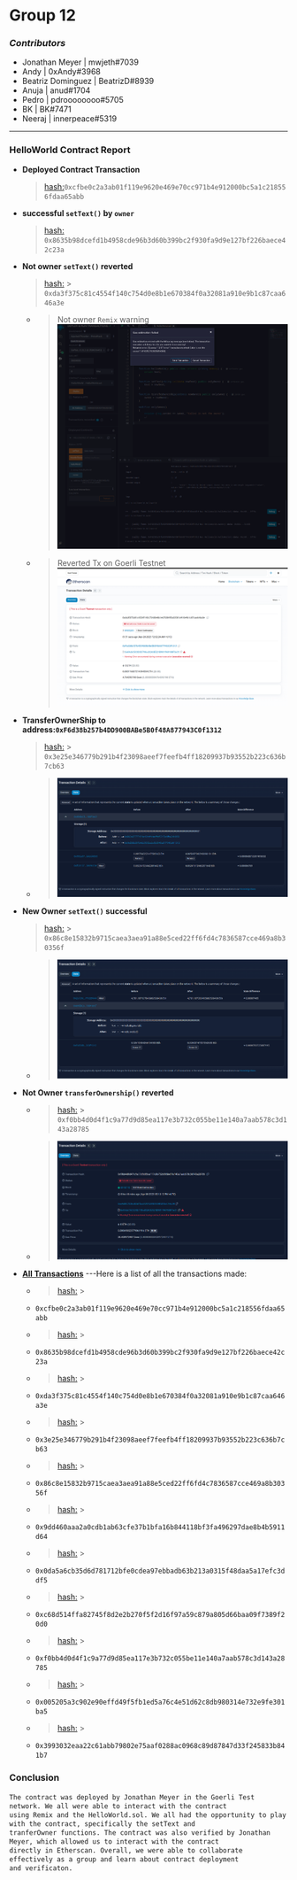 # Group 12

### _Contributors_

- Jonathan Meyer | mwjeth#7039
- Andy | 0xAndy#3968
- Beatriz Dominguez | BeatrizD#8939
- Anuja | anud#1704
- Pedro | pdroooooooo#5705
- BK | BK#7471
- Neeraj | innerpeace#5319

---

### HelloWorld Contract Report

- **Deployed Contract Transaction**
  > [hash:](https://goerli.etherscan.io/tx/0xcfbe0c2a3ab01f119e9620e469e70cc971b4e912000bc5a1c218556fdaa65abb)`0xcfbe0c2a3ab01f119e9620e469e70cc971b4e912000bc5a1c218556fdaa65abb`
- **successful `setText()` by `owner`**
  > [hash:](https://goerli.etherscan.io/tx/0x8635b98dcefd1b4958cde96b3d60b399bc2f930fa9d9e127bf226baece42c23a) `0x8635b98dcefd1b4958cde96b3d60b399bc2f930fa9d9e127bf226baece42c23a`
- **Not owner `setText()` reverted**
  > [hash:](https://goerli.etherscan.io/tx/0xda3f375c81c4554f140c754d0e8b1e670384f0a32081a910e9b1c87caa646a3e) > `0xda3f375c81c4554f140c754d0e8b1e670384f0a32081a910e9b1c87caa646a3e`
  - > Not owner `Remix` warning ![RevertedTxIMG](./images/NotOwnerRemixWarning.png)
  - > Reverted Tx on Goerli Testnet ![GoerliReverted](./images/NotOwnerRevertedByNetwork.png)
- **TransferOwnerShip to address:`0xF6d38b257b4DD900BABe5B0f48A877943C0f1312`**
  > [hash:](https://goerli.etherscan.io/tx/0x3e25e346779b291b4f23098aeef7feefb4ff18209937b93552b223c636b7cb63) > `0x3e25e346779b291b4f23098aeef7feefb4ff18209937b93552b223c636b7cb63`
  - > ![TransferOwnership](./images/transferOwnership1312.png)
- **New Owner `setText()` successful**
  > [hash:](https://goerli.etherscan.io/tx/0x86c8e15832b9715caea3aea91a88e5ced22ff6fd4c7836587cce469a8b30356f) > `0x86c8e15832b9715caea3aea91a88e5ced22ff6fd4c7836587cce469a8b30356f`
  - > ![1312setTextSuccess](./images/1312setTextSuccessful.png)
- **Not Owner `transferOwnership()` reverted**
  - > [hash:](https://goerli.etherscan.io/tx/0xf0bb4d0d4f1c9a77d9d85ea117e3b732c055be11e140a7aab578c3d143a28785) > `0xf0bb4d0d4f1c9a77d9d85ea117e3b732c055be11e140a7aab578c3d143a28785`
  - > ![notOwnerTranferownerReverted](./images/nonOwnerTransferOwnershipReverted.png)
- [**All Transactions**](https://goerli.etherscan.io/address/0x69dbc5c0d3d798cd32a3e521b981f969188f3ecf)
---Here is a list of all the transactions made:
  - > [hash:](https://goerli.etherscan.io/tx/0xcfbe0c2a3ab01f119e9620e469e70cc971b4e912000bc5a1c218556fdaa65abb) >
  -  `0xcfbe0c2a3ab01f119e9620e469e70cc971b4e912000bc5a1c218556fdaa65abb`               
  - > [hash:](https://goerli.etherscan.io/tx/0x8635b98dcefd1b4958cde96b3d60b399bc2f930fa9d9e127bf226baece42c23a) >
  - `0x8635b98dcefd1b4958cde96b3d60b399bc2f930fa9d9e127bf226baece42c23a`
  - > [hash:](https://goerli.etherscan.io/tx/0xda3f375c81c4554f140c754d0e8b1e670384f0a32081a910e9b1c87caa646a3e) >
  - `0xda3f375c81c4554f140c754d0e8b1e670384f0a32081a910e9b1c87caa646a3e`
  - > [hash:](https://goerli.etherscan.io/tx/0x3e25e346779b291b4f23098aeef7feefb4ff18209937b93552b223c636b7cb63) >
  - `0x3e25e346779b291b4f23098aeef7feefb4ff18209937b93552b223c636b7cb63`
  - > [hash:](https://goerli.etherscan.io/tx/0x86c8e15832b9715caea3aea91a88e5ced22ff6fd4c7836587cce469a8b30356f) >
  - `0x86c8e15832b9715caea3aea91a88e5ced22ff6fd4c7836587cce469a8b30356f`
  - > [hash:](https://goerli.etherscan.io/tx/0x9dd460aaa2a0cdb1ab63cfe37b1bfa16b844118bf3fa496297dae8b4b5911d64) >
  - `0x9dd460aaa2a0cdb1ab63cfe37b1bfa16b844118bf3fa496297dae8b4b5911d64`
  - > [hash:](https://goerli.etherscan.io/tx/0x0da5a6cb35d6d781712bfe0cdea97ebbadb63b213a0315f48daa5a17efc3ddf5) >
  - `0x0da5a6cb35d6d781712bfe0cdea97ebbadb63b213a0315f48daa5a17efc3ddf5`
  - > [hash:](https://goerli.etherscan.io/tx/0xc68d514ffa82745f8d2e2b270f5f2d16f97a59c879a805d66baa09f7389f20d0) >
  - `0xc68d514ffa82745f8d2e2b270f5f2d16f97a59c879a805d66baa09f7389f20d0`
  - > [hash:](https://goerli.etherscan.io/tx/0xf0bb4d0d4f1c9a77d9d85ea117e3b732c055be11e140a7aab578c3d143a28785) >
  - `0xf0bb4d0d4f1c9a77d9d85ea117e3b732c055be11e140a7aab578c3d143a28785`
  - > [hash:](https://goerli.etherscan.io/tx/0x005205a3c902e90effd49f5fb1ed5a76c4e51d62c8db980314e732e9fe301ba5) >
  - `0x005205a3c902e90effd49f5fb1ed5a76c4e51d62c8db980314e732e9fe301ba5`
  - > [hash:](https://goerli.etherscan.io/tx/0x3993032eaa22c61abb79802e75aaf0288ac0968c89d87847d33f245833b841b7) >
  - `0x3993032eaa22c61abb79802e75aaf0288ac0968c89d87847d33f245833b841b7`



### Conclusion

    The contract was deployed by Jonathan Meyer in the Goerli Test network. We all were able to interact with the contract 
    using Remix and the HelloWorld.sol. We all had the opportunity to play with the contract, specifically the setText and 
    tranferOwner functions. The contract was also verified by Jonathan Meyer, which allowed us to interact with the contract 
    directly in Etherscan. Overall, we were able to collaborate effectively as a group and learn about contract deployment 
    and verificaton. 
